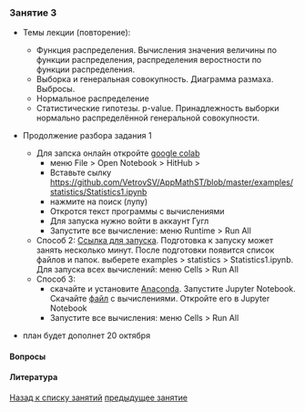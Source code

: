 ### Занятие 3
- Темы лекции (повторение): 
  - Функция распределения. Вычисления значения величины по функции распределения, распределения веростности по функции распределения.
  - Выборка и генеральная совокупность. Диаграмма размаха. Выбросы.
  - Нормальное распределение
  - Статистические гипотезы. p-value. Принадлежность выборки нормально распределённой генеральной совокупности.

- Продолжение разбора задания 1
  - Для запска онлайн откройте [google colab](https://colab.research.google.com/notebooks/intro.ipynb)
    - меню File > Open Notebook > HitHub > 
    - Вставьте сылку https://github.com/VetrovSV/AppMathST/blob/master/examples/statistics/Statistics1.ipynb
    - нажмите на поиск (лупу)
    - Откротся текст программы с вычислениями
    - Для запуска нужно войти в аккаунт Гугл
    - Запустите все вычисление: меню Runtime > Run All
  - Способ 2: [Ссылка для запуска](https://mybinder.org/v2/gh/VetrovSV/AppMathST/master). Подготовка к запуску может занять несколько минут. После подготовки появится список файлов и папок. выберете examples > statistics > Statistics1.ipynb. Для запуска всех вычислений: меню Cells  > Run All
  - Способ 3: 
    - скачайте и установитe [Anaconda](https://www.anaconda.com/products/individual). Запустите Jupyter Notebook. Скачайте [файл](https://raw.githubusercontent.com/VetrovSV/AppMathST/master/examples/statistics/Statistics1.ipynb) с вычислениями. Откройте его в Jupyter Notebook
    - Запустите все вычисления: меню Cells  > Run All

- план будет дополнет 20 октября
    
#### Вопросы


#### Литература



[Назад к списку занятий](https://github.com/VetrovSV/AppMathST/blob/master/README.md)
[предыдущее занятие](https://github.com/VetrovSV/AppMathST/blob/master/dist/2.md)
